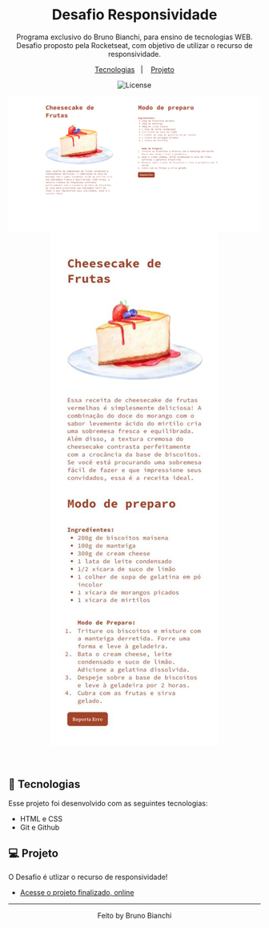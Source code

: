 <h1 align="center"> Desafio Responsividade</h1>

<p align="center">
Programa exclusivo do Bruno Bianchi, para ensino de tecnologias WEB. <br/>
Desafio proposto pela Rocketseat, com objetivo de utilizar o recurso de responsividade. 


</p>

<p align="center">
  <a href="#-tecnologias">Tecnologias</a>&nbsp;&nbsp;&nbsp;|&nbsp;&nbsp;&nbsp;
  <a href="#-projeto">Projeto</a>
<p align="center">
  <img alt="License" src="https://img.shields.io/static/v1?label=license&message=MIT&color=49AA26&labelColor=000000">
</p>
<p align="center">
  <img alt="" src="./imagens/respdesk.png"><img alt="" src="./imagens/resmob.jpeg">
</p>

<br>

## 🚀 Tecnologias

Esse projeto foi desenvolvido com as seguintes tecnologias:

- HTML e CSS
- Git e Github

## 💻 Projeto

O Desafio é utlizar o recurso de responsividade!

- [Acesse o projeto finalizado, online](https://brunobianchi13.github.io/Desafio-Resposividade/)


---

<p align="center">
Feito by Bruno Bianchi
</p>